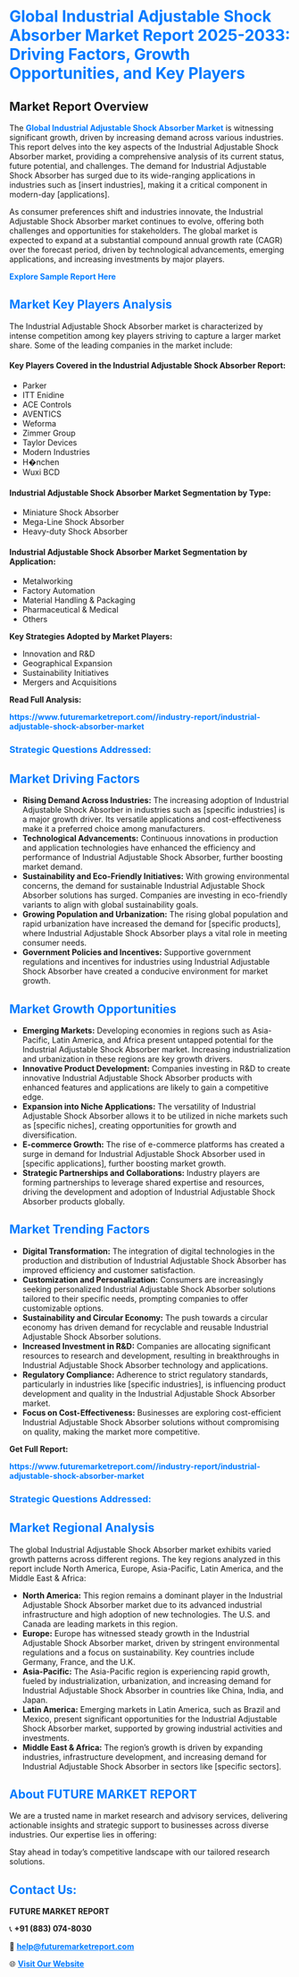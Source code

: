 <h1 style="color: #007BFF;">Global Industrial Adjustable Shock Absorber Market Report 2025-2033: Driving Factors, Growth Opportunities, and Key Players</h1>

<section id="overview">
<h2>Market Report Overview</h2>
<p>The <a href="https://www.futuremarketreport.com//industry-report/industrial-adjustable-shock-absorber-market" style="color: #007BFF; text-decoration: none;"><strong>Global Industrial Adjustable Shock Absorber Market</strong></a> is witnessing significant growth, driven by increasing demand across various industries. This report delves into the key aspects of the Industrial Adjustable Shock Absorber market, providing a comprehensive analysis of its current status, future potential, and challenges. The demand for Industrial Adjustable Shock Absorber has surged due to its wide-ranging applications in industries such as [insert industries], making it a critical component in modern-day [applications].</p>
<p>As consumer preferences shift and industries innovate, the Industrial Adjustable Shock Absorber market continues to evolve, offering both challenges and opportunities for stakeholders. The global market is expected to expand at a substantial compound annual growth rate (CAGR) over the forecast period, driven by technological advancements, emerging applications, and increasing investments by major players.</p>
</section>

<section id="overview">
<p><a href="https://www.futuremarketreport.com//request-sample/reportId=89789" style="color: #007BFF; text-decoration: none;"><strong>Explore Sample Report Here</strong></a></p>
</section>

<section id="key-players">
<h2 style="color: #007BFF;">Market Key Players Analysis</h2>
<p>The Industrial Adjustable Shock Absorber market is characterized by intense competition among key players striving to capture a larger market share. Some of the leading companies in the market include:</p>
<h4>Key Players Covered in the Industrial Adjustable Shock Absorber Report:</h4>
<ul><li>Parker</li><li>ITT Enidine</li><li>ACE Controls</li><li>AVENTICS</li><li>Weforma</li><li>Zimmer Group</li><li>Taylor Devices</li><li>Modern Industries</li><li>H�nchen</li><li>Wuxi BCD</li></ul>
<h4>Industrial Adjustable Shock Absorber Market Segmentation by Type:</h4>
<ul><li>Miniature Shock Absorber</li><li>Mega-Line Shock Absorber</li><li>Heavy-duty Shock Absorber</li></ul>

<h4>Industrial Adjustable Shock Absorber Market Segmentation by Application:</h4>
<ul><li>Metalworking</li><li>Factory Automation</li><li>Material Handling &amp; Packaging</li><li>Pharmaceutical &amp; Medical</li><li>Others</li></ul>
<p><strong>Key Strategies Adopted by Market Players:</strong></p>
<ul>
<li>Innovation and R&D</li>
<li>Geographical Expansion</li>
<li>Sustainability Initiatives</li>
<li>Mergers and Acquisitions</li>
</ul>
</section>

<section>
<p><strong>Read Full Analysis: </strong></p><a href="https://www.futuremarketreport.com//industry-report/industrial-adjustable-shock-absorber-market" style="color: #007BFF; text-decoration: none;"><strong>https://www.futuremarketreport.com//industry-report/industrial-adjustable-shock-absorber-market</strong></a>
<h3 style="color: #007BFF;">Strategic Questions Addressed:</h3>
</section>

<section id="driving-factors">
<h2 style="color: #007BFF;">Market Driving Factors</h2>
<ul>
<li><strong>Rising Demand Across Industries:</strong> The increasing adoption of Industrial Adjustable Shock Absorber in industries such as [specific industries] is a major growth driver. Its versatile applications and cost-effectiveness make it a preferred choice among manufacturers.</li>
<li><strong>Technological Advancements:</strong> Continuous innovations in production and application technologies have enhanced the efficiency and performance of Industrial Adjustable Shock Absorber, further boosting market demand.</li>
<li><strong>Sustainability and Eco-Friendly Initiatives:</strong> With growing environmental concerns, the demand for sustainable Industrial Adjustable Shock Absorber solutions has surged. Companies are investing in eco-friendly variants to align with global sustainability goals.</li>
<li><strong>Growing Population and Urbanization:</strong> The rising global population and rapid urbanization have increased the demand for [specific products], where Industrial Adjustable Shock Absorber plays a vital role in meeting consumer needs.</li>
<li><strong>Government Policies and Incentives:</strong> Supportive government regulations and incentives for industries using Industrial Adjustable Shock Absorber have created a conducive environment for market growth.</li>
</ul>
</section>

<section id="growth-opportunities">
<h2 style="color: #007BFF;">Market Growth Opportunities</h2>
<ul>
<li><strong>Emerging Markets:</strong> Developing economies in regions such as Asia-Pacific, Latin America, and Africa present untapped potential for the Industrial Adjustable Shock Absorber market. Increasing industrialization and urbanization in these regions are key growth drivers.</li>
<li><strong>Innovative Product Development:</strong> Companies investing in R&D to create innovative Industrial Adjustable Shock Absorber products with enhanced features and applications are likely to gain a competitive edge.</li>
<li><strong>Expansion into Niche Applications:</strong> The versatility of Industrial Adjustable Shock Absorber allows it to be utilized in niche markets such as [specific niches], creating opportunities for growth and diversification.</li>
<li><strong>E-commerce Growth:</strong> The rise of e-commerce platforms has created a surge in demand for Industrial Adjustable Shock Absorber used in [specific applications], further boosting market growth.</li>
<li><strong>Strategic Partnerships and Collaborations:</strong> Industry players are forming partnerships to leverage shared expertise and resources, driving the development and adoption of Industrial Adjustable Shock Absorber products globally.</li>
</ul>
</section>

<section id="trending-factors">
<h2 style="color: #007BFF;">Market Trending Factors</h2>
<ul>
<li><strong>Digital Transformation:</strong> The integration of digital technologies in the production and distribution of Industrial Adjustable Shock Absorber has improved efficiency and customer satisfaction.</li>
<li><strong>Customization and Personalization:</strong> Consumers are increasingly seeking personalized Industrial Adjustable Shock Absorber solutions tailored to their specific needs, prompting companies to offer customizable options.</li>
<li><strong>Sustainability and Circular Economy:</strong> The push towards a circular economy has driven demand for recyclable and reusable Industrial Adjustable Shock Absorber solutions.</li>
<li><strong>Increased Investment in R&D:</strong> Companies are allocating significant resources to research and development, resulting in breakthroughs in Industrial Adjustable Shock Absorber technology and applications.</li>
<li><strong>Regulatory Compliance:</strong> Adherence to strict regulatory standards, particularly in industries like [specific industries], is influencing product development and quality in the Industrial Adjustable Shock Absorber market.</li>
<li><strong>Focus on Cost-Effectiveness:</strong> Businesses are exploring cost-efficient Industrial Adjustable Shock Absorber solutions without compromising on quality, making the market more competitive.</li>
</ul>
</section>

<section>
<p><strong>Get Full Report: </strong></p><a href="https://www.futuremarketreport.com//industry-report/industrial-adjustable-shock-absorber-market" style="color: #007BFF; text-decoration: none;"><strong>https://www.futuremarketreport.com//industry-report/industrial-adjustable-shock-absorber-market</strong></a>
<h3 style="color: #007BFF;">Strategic Questions Addressed:</h3>
</section>


<section id="regional-analysis">
<h2 style="color: #007BFF;">Market Regional Analysis</h2>
<p>The global Industrial Adjustable Shock Absorber market exhibits varied growth patterns across different regions. The key regions analyzed in this report include North America, Europe, Asia-Pacific, Latin America, and the Middle East & Africa:</p>
<ul>
<li><strong>North America:</strong> This region remains a dominant player in the Industrial Adjustable Shock Absorber market due to its advanced industrial infrastructure and high adoption of new technologies. The U.S. and Canada are leading markets in this region.</li>
<li><strong>Europe:</strong> Europe has witnessed steady growth in the Industrial Adjustable Shock Absorber market, driven by stringent environmental regulations and a focus on sustainability. Key countries include Germany, France, and the U.K.</li>
<li><strong>Asia-Pacific:</strong> The Asia-Pacific region is experiencing rapid growth, fueled by industrialization, urbanization, and increasing demand for Industrial Adjustable Shock Absorber in countries like China, India, and Japan.</li>
<li><strong>Latin America:</strong> Emerging markets in Latin America, such as Brazil and Mexico, present significant opportunities for the Industrial Adjustable Shock Absorber market, supported by growing industrial activities and investments.</li>
<li><strong>Middle East & Africa:</strong> The region’s growth is driven by expanding industries, infrastructure development, and increasing demand for Industrial Adjustable Shock Absorber in sectors like [specific sectors].</li>
</ul>
</section>

<footer>
<h2 style="color: #007BFF;">About FUTURE MARKET REPORT</h2>
<p>We are a trusted name in market research and advisory services, delivering actionable insights and strategic support to businesses across diverse industries. Our expertise lies in offering:</p>

<p>Stay ahead in today’s competitive landscape with our tailored research solutions.</p>

<h2 style="color: #007BFF;">Contact Us:</h2>
<p><strong>FUTURE MARKET REPORT</strong></p>
<p>📞 <strong>+91 (883) 074-8030</strong></p>
<p>📧 <strong><a href="mailto:help@futuremarketreport.com" style="color: #007BFF;">help@futuremarketreport.com</a></strong></p>
<p>🌐 <strong><a href="https://www.futuremarketreport.com/" style="color: #007BFF;">Visit Our Website</a></strong></p>
</footer>